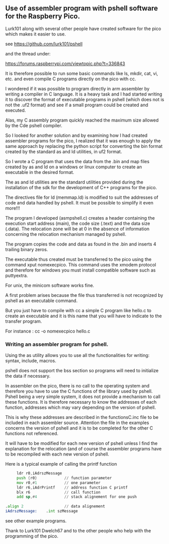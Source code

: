 ## Use of assembler program with pshell software for the Raspberry Pico.

Lurk101 along with several other people have created software for the pico which makes it easier to use.

see https://github.com/lurk101/pshell

and the thread under:

https://forums.raspberrypi.com/viewtopic.php?t=336843

It is therefore possible to run some basic commands like ls, mkdir, cat, vi, etc. and even compile C programs directly on the pico
with cc.

I wondered if it was possible to program directly in arm assembler by writing a compiler in C language. It is a heavy task and I had started writing it to discover the format of executable programs in pshell (which does not is not the .uf2 format) and see if a small program could be created and executed.

Alas, my C assembly program quickly reached the maximum size allowed by the Cde pshell compiler.

So I looked for another solution and by examining how I had created assembler programs for the pico, I realized that it was enough to apply the same approach by replacing the python script for converting the bin format created by the standard as and ld utilities, in uf2 format.

So I wrote a C program that uses the data from the .bin and map files created by as and ld on a windows or linux computer to create an executable in the desired format.

The as and ld utilities are the standard utilities provided during the installation of the sdk for the development of C++ programs for the pico.

The directives file for ld (memmap.ld) is modified to suit the addresses of code and data handled by pshell. It must be possible to simplify it even more!!!

The program I developed (asmpshell.c) creates a header containing the execution start address (main), the code size (.text) and the data size (.data). The relocation zone will be at 0 in the absence of information concerning the relocation mechanism managed by pshell.

The program copies the code and data as found in the .bin and inserts 4 trailing binary zeros.

The executable thus created must be transferred to the pico using the command xput nomexecpico. This command uses the xmodem protocol and therefore for windows you must install compatible software such as puttyextra.

For unix, the minicom software works fine.

A first problem arises because the file thus transferred is not recognized by pshell as an executable command.

But you just have to compile with cc a simple C program like hello.c to create an executable and it is this name that you will have to indicate to the transfer program.

For instance :
cc -o nomexecpico hello.c

### Writing an assembler program for pshell.

Using the as utility allows you to use all the functionalities for writing: syntax, include, macros.

pshell does not support the bss section so programs will need to initialize the data if necessary.

In assembler on the pico, there is no call to the operating system and therefore you have to use the C functions of the library used by pshell.
Pshell being a very simple system, it does not provide a mechanism to call these functions. It is therefore necessary to know the addresses of each function, addresses which may vary depending on the version of pshell.

This is why these addresses are described in the functionsC.inc file to be included in each assembler source.
Attention the file in the examples concerns the version of pshell and it is to be completed for the other C functions not referenced.

It will have to be modified for each new version of pshell unless I find the explanation for the relocation (and of course the assembler programs have to be recompiled with each new version of pshell.

Here is a typical example of calling the printf function
```asm
     ldr r0,iAdrszMessage
     push {r0}            // function parameter
     mov r0,#1            // one parameter
     ldr r6,iAdrPrintf    // address function C printf
     blx r6               // call function
     add sp,#4            // stack alignement for one push 
     
.align 2                  // data alignement
iAdrszMessage:    .int szMessage     
```
see other example programs.

Thank to Lurk101 Dwelch67 and to the other people who help with the programming of the pico.
